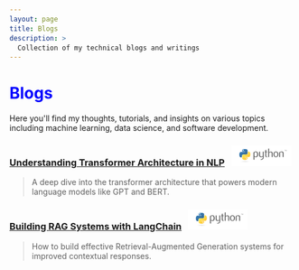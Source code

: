 ```yaml
---
layout: page
title: Blogs
description: >
  Collection of my technical blogs and writings
---
```


# <span style="color:blue">Blogs</span>

Here you'll find my thoughts, tutorials, and insights on various topics including machine learning, data science, and software development.

<!-- Blog 1 -->

### <a href="https://example.com/blog1" title="Read Blog" target="_blank">Understanding Transformer Architecture in NLP</a> &nbsp; ![image](/assets/icons/rsz_python-logo.png)

> A deep dive into the transformer architecture that powers modern language models like GPT and BERT.

<!-- Blog 2 -->

### <a href="https://example.com/blog2" title="Read Blog" target="_blank">Building RAG Systems with LangChain</a> &nbsp; ![image](/assets/icons/rsz_python-logo.png)

> How to build effective Retrieval-Augmented Generation systems for improved contextual responses.

<!-- Add more blogs as needed --> 